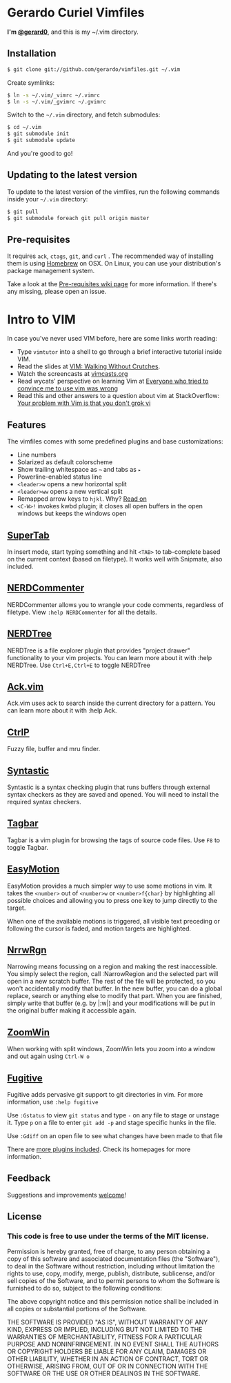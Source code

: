 # Gerardo Curiel Vimfiles

**I'm [@gerard0]**, and this is my ~/.vim directory.

[@gerard0]: http://twitter.com/gerard0

## Installation

```bash
$ git clone git://github.com/gerardo/vimfiles.git ~/.vim
```

Create symlinks:

```bash
$ ln -s ~/.vim/_vimrc ~/.vimrc
$ ln -s ~/.vim/_gvimrc ~/.gvimrc
```

Switch to the `~/.vim` directory, and fetch submodules:

```bash
$ cd ~/.vim
$ git submodule init
$ git submodule update
```

And you're good to go!

## Updating to the latest version

To update to the latest version of the vimfiles, run the following
commands inside your `~/.vim` directory:

```bash
$ git pull
$ git submodule foreach git pull origin master
```

## Pre-requisites

It requires `ack`, `ctags`, `git`, and `curl` .
The recommended way of installing them is using
[Homebrew](http://mxcl.github.com/homebrew/) on OSX. On Linux,
you can use your distribution's package management system.

Take a look at the [Pre-requisites wiki
page](https://github.com/gerardo/vimfiles/wiki/Pre-requisites) for more
information. If there's any missing, please open an issue.

# Intro to VIM

In case you've never used VIM before, here are some links worth
reading:

* Type `vimtutor` into a shell to go through a brief interactive
  tutorial inside VIM.
* Read the slides at [VIM: Walking Without Crutches](http://walking-without-crutches.heroku.com/#1).
* Watch the screencasts at [vimcasts.org](http://vimcasts.org/)
* Read wycats' perspective on learning Vim at
  [Everyone who tried to convince me to use vim was wrong](http://yehudakatz.com/2010/07/29/everyone-who-tried-to-convince-me-to-use-vim-was-wrong/)
* Read this and other answers to a question about vim at StackOverflow:
  [Your problem with Vim is that you don't grok vi](http://stackoverflow.com/questions/1218390/what-is-your-most-productive-shortcut-with-vim/1220118#1220118)


## Features

The vimfiles comes with some predefined plugins and  base customizations:

* Line numbers
* Solarized as default colorscheme
* Show trailing whitespace as `¬` and tabs as `▸`
* Powerline-enabled status line
* `<leader>w` opens a new horizontal split
* `<leader>ww` opens a new vertical split
* Remapped arrow keys to `hjkl`. Why? [Read on](http://www.catonmat.net/blog/why-vim-uses-hjkl-as-arrow-keys/)
* `<C-W>!` invokes kwbd plugin; it closes all open buffers in the open
  windows but keeps the windows open


## [SuperTab](http://github.com/ervandew/supertab)

In insert mode, start typing something and hit `<TAB>` to tab-complete
based on the current context (based on filetype). It works well with
Snipmate, also included.

## [NERDCommenter](http://github.com/scrooloose/nerdcommenter)

NERDCommenter allows you to wrangle your code comments, regardless of
filetype. View `:help NERDCommenter` for all the details.

## [NERDTree](https://github.com/scrooloose/nerdtree)

NERDTree is a file explorer plugin that provides "project drawer"
functionality to your vim projects.  You can learn more about it with
:help NERDTree. Use `Ctrl+E,Ctrl+E` to toggle NERDTree

## [Ack.vim](http://github.com/mileszs/ack.vim)

Ack.vim uses ack to search inside the current directory for a pattern.
You can learn more about it with :help Ack.

## [CtrlP](https://github.com/kien/ctrlp.vim)

Fuzzy file, buffer and mru finder.

## [Syntastic](https://github.com/scrooloose/syntastic/)

Syntastic is a syntax checking plugin that runs buffers through external syntax
checkers as they are saved and opened. You will need to install the required
syntax checkers.

## [Tagbar](https://github.com/majutsushi/tagbar)

Tagbar is a vim plugin for browsing the tags of source code files.
Use `F8` to toggle Tagbar.

## [EasyMotion](https://github.com/Lokaltog/vim-easymotion)

EasyMotion provides a much simpler way to use some motions in vim. It
takes the `<number>` out of `<number>w` or `<number>f{char}` by highlighting
all possible choices and allowing you to press one key to jump directly
to the target.

When one of the available motions is triggered, all visible text
preceding or following the cursor is faded, and motion targets are
highlighted.

## [NrrwRgn](https://github.com/chrisbra/NrrwRgn)

Narrowing means focussing on a region and making the rest inaccessible.
You simply select the region, call :NarrowRegion and the selected part
will open in a new scratch buffer. The rest of the file will be
protected, so you won't accidentally modify that buffer. In the new
buffer, you can do a global replace, search or anything else to modify
that part. When you are finished, simply write that buffer (e.g. by
|:w|) and your modifications will be put in the original buffer making
it accessible again.

## [ZoomWin](http://github.com/vim-scripts/ZoomWin)

When working with split windows, ZoomWin lets you zoom into a window and
out again using `Ctrl-W o`

## [Fugitive](http://github.com/tpope/vim-fugitive)

Fugitive adds pervasive git support to git directories in vim. For more
information, use `:help fugitive`

Use `:Gstatus` to view `git status` and type `-` on any file to stage or
unstage it. Type `p` on a file to enter `git add -p` and stage specific
hunks in the file.

Use `:Gdiff` on an open file to see what changes have been made to that
file


There are [more plugins included](https://github.com/gerardo/vimfiles/tree/master/bundle).
Check its homepages for more information.

## Feedback

Suggestions and improvements [welcome](https://github.com/gerardo/vimfiles/issues)!

## License

### This code is free to use under the terms of the MIT license.

Permission is hereby granted, free of charge, to any person obtaining
a copy of this software and associated documentation files (the
"Software"), to deal in the Software without restriction, including
without limitation the rights to use, copy, modify, merge, publish,
distribute, sublicense, and/or sell copies of the Software, and to
permit persons to whom the Software is furnished to do so, subject to
the following conditions:

The above copyright notice and this permission notice shall be included
in all copies or substantial portions of the Software.

THE SOFTWARE IS PROVIDED "AS IS", WITHOUT WARRANTY OF ANY KIND,
EXPRESS OR IMPLIED, INCLUDING BUT NOT LIMITED TO THE WARRANTIES OF
MERCHANTABILITY, FITNESS FOR A PARTICULAR PURPOSE AND NONINFRINGEMENT.
IN NO EVENT SHALL THE AUTHORS OR COPYRIGHT HOLDERS BE LIABLE FOR ANY
CLAIM, DAMAGES OR OTHER LIABILITY, WHETHER IN AN ACTION OF CONTRACT,
TORT OR OTHERWISE, ARISING FROM, OUT OF OR IN CONNECTION WITH THE
SOFTWARE OR THE USE OR OTHER DEALINGS IN THE SOFTWARE.
